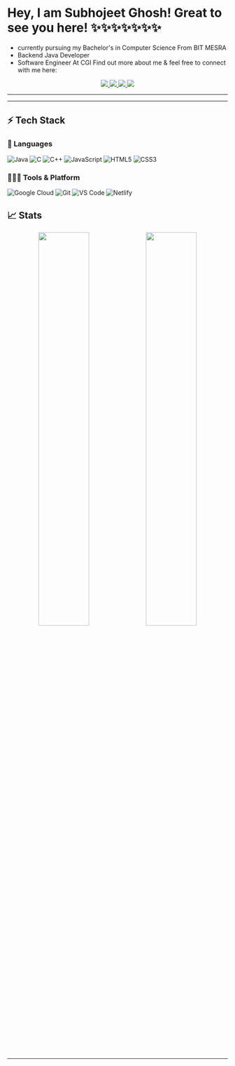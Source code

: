 # Hey, I am Subhojeet Ghosh! Great to see you here! ✨✨✨✨✨✨✨


 * currently pursuing my Bachelor's in Computer Science From BIT MESRA
 * Backend Java Developer
 * Software Engineer At CGI
Find out more about me & feel free to connect with me here:

<p align="center">
	  <a href="https://www.linkedin.com/in/subhojeet-ghosh-11432a1aa/">
		<img src="https://img.shields.io/badge/LinkedIn-0077B5?style=for-the-badge&logo=linkedin&logoColor=white" />
	</a>
	  <a href="https://www.instagram.com/subho_ghosh_20/">
		<img src="https://img.shields.io/badge/Instagram-E4405F?style=for-the-badge&logo=instagram&logoColor=white" />
	</a>
  <a href="https://github.com/subho2810">
		<img src="https://img.shields.io/badge/portfolio-1AA260?style=for-the-badge&logo=About.me&logoColor=white" />
	</a>
    <a href ="subhojeet2810@gmail.com">
		<img src="https://img.shields.io/badge/Gmail-D14836?style=for-the-badge&logo=gmail&logoColor=white" />
	</a>
</p>

---


---

## ⚡ Tech Stack

### 🚀 Languages

![Java](https://img.shields.io/badge/Java-ED8B00?style=for-the-badge&logo=java&logoColor=white)
![C](https://img.shields.io/badge/C-00599C?style=for-the-badge&logo=c&logoColor=white)
![C++](https://img.shields.io/badge/C%2B%2B-00599C?style=for-the-badge&logo=c%2B%2B&logoColor=white)
![JavaScript](https://img.shields.io/badge/JavaScript-323330?style=for-the-badge&logo=javascript&logoColor=F7DF1E)
![HTML5](https://img.shields.io/badge/HTML5-E34F26?style=for-the-badge&logo=html5&logoColor=white)
![CSS3](https://img.shields.io/badge/CSS3-1572B6?style=for-the-badge&logo=css3&logoColor=white)

### 🧑🏻‍💻 Tools & Platform


![Google Cloud](https://img.shields.io/badge/Google_Cloud-4285F4?style=for-the-badge&logo=google-cloud&logoColor=white)
![Git](https://img.shields.io/badge/Git-F05032?style=for-the-badge&logo=git&logoColor=white)
![VS Code](https://img.shields.io/badge/Visual_Studio_Code-0078D4?style=for-the-badge&logo=visual%20studio%20code&logoColor=white)
![Netlify](https://img.shields.io/badge/Netlify-00C7B7?style=for-the-badge&logo=netlify&logoColor=white)


## 📈 Stats

<p align="center">
  <img width="48%" src="https://github-readme-stats.vercel.app/api?username=subho2810&show_icons=true&hide_border=true&theme=radical" />
  <img width="48%" src="https://github-readme-streak-stats.herokuapp.com/?user=subho2810&hide_border=true&theme=radical" />
</p>



---
